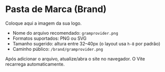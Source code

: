 # Pasta de Marca (Brand)

Coloque aqui a imagem da sua logo.

- Nome do arquivo recomendado: `gramprovider.png`
- Formatos suportados: PNG ou SVG
- Tamanho sugerido: altura entre 32–40px (o layout usa `h-8` por padrão)
- Caminho público: `/brand/gramprovider.png`

Após adicionar o arquivo, atualize/abra o site no navegador. O Vite recarrega automaticamente.